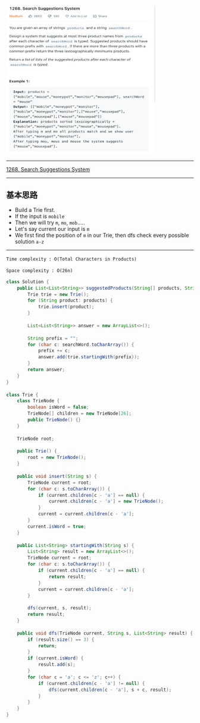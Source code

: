 <img src="2022-11-07-22-38-15.png" width="400" height="400"/>

___
[1268. Search Suggestions System](https://leetcode.com/problems/search-suggestions-system/)
___


## 基本思路
* Build a Trie first.
* If the input is `mobile`
* Then we will try `m`, `mo`, `mob`.....
* Let's say current our input is `m`
* We first find the position of `m` in our Trie, then dfs check every possible solution `a-z`

___

`Time complexity : O(Total Characters in Products)`

`Space complexity : O(26n)`
```java
class Solution {
    public List<List<String>> suggestedProducts(String[] products, String searchWord) {
        Trie trie = new Trie();
        for (String product: products) {
            trie.insert(product);
        }
        
        List<List<String>> answer = new ArrayList<>();
        
        String prefix = "";
        for (char c: searchWord.toCharArray()) {
            prefix += c;
            answer.add(trie.startingWith(prefix));
        }
        return answer;
    }
}

class Trie {
    class TrieNode {
        boolean isWord = false;
        TrieNode[] children = new TrieNode[26];
        public TrieNode() {}
    }
    
    TrieNode root;
    
    public Trie() {
        root = new TrieNode();
    }
    
    public void insert(String s) {
        TrieNode current = root;
        for (char c: s.toCharArray()) {
            if (current.children[c - 'a'] == null) {
                current.children[c - 'a'] = new TrieNode();
            }
            current = current.children[c - 'a'];
        }
        current.isWord = true;
    }
    
    public List<String> startingWith(String s) {
        List<String> result = new ArrayList<>();
        TrieNode current = root;
        for (char c: s.toCharArray()) {
            if (current.children[c - 'a'] == null) {
                return result;
            }
            current = current.children[c - 'a'];
        }
        
        dfs(current, s, result);
        return result;
    }
    
    public void dfs(TrieNode current, String s, List<String> result) {
        if (result.size() == 3) {
            return;
        }
        if (current.isWord) {
            result.add(s);
        }
        for (char c = 'a'; c <= 'z'; c++) {
            if (current.children[c - 'a'] != null) {
                dfs(current.children[c - 'a'], s + c, result);
            }
        }
    } 
} 
```